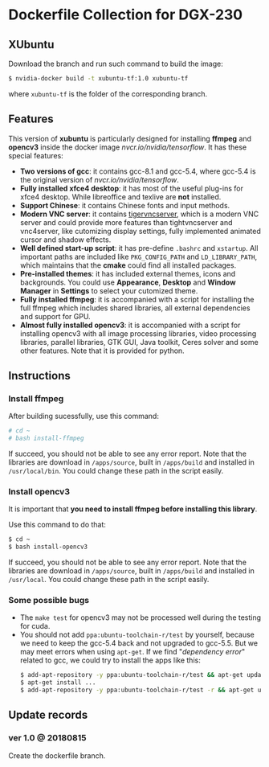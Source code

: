 # Dockerfile Collection for DGX-230

## XUbuntu

Download the branch and run such command to build the image:

```Bash
$ nvidia-docker build -t xubuntu-tf:1.0 xubuntu-tf
```

where `xubuntu-tf` is the folder of the corresponding branch.

## Features

This version of **xubuntu** is particularly designed for installing **ffmpeg** and **opencv3** inside the docker image *nvcr.io/nvidia/tensorflow*. It has these special features:

* **Two versions of gcc**: it contains gcc-8.1 and gcc-5.4, where gcc-5.4 is the original version of *nvcr.io/nvidia/tensorflow*.
* **Fully installed xfce4 desktop**: it has most of the useful plug-ins for xfce4 desktop. While libreoffice and texlive are **not** installed.
* **Support Chinese**: it contains Chinese fonts and input methods.
* **Modern VNC server**: it contains [tigervncserver][tigervnc], which is a modern VNC server and could provide more features than tightvncserver and vnc4server, like cutomizing display settings, fully implemented animated cursor and shadow effects.
* **Well defined start-up script**: it has pre-define `.bashrc` and `xstartup`. All important paths are included like `PKG_CONFIG_PATH` and `LD_LIBRARY_PATH`, which maintains that the **cmake** could find all installed packages.
* **Pre-installed themes**: it has included external themes, icons and backgrounds. You could use **Appearance**, **Desktop** and **Window Manager** in **Settings** to select your cutomized theme.
* **Fully installed ffmpeg**: it is accompanied with a script for installing the full ffmpeg which includes shared libraries, all external dependencies and support for GPU.
* **Almost fully installed opencv3**: it is accompanied with a script for installing opencv3 with all image processing libraries, video processing libraries, parallel libraries, GTK GUI, Java toolkit, Ceres solver and some other features. Note that it is provided for python.

## Instructions

### Install ffmpeg

After building sucessfully, use this command:

```Bash
# cd ~
# bash install-ffmpeg
```

If succeed, you should not be able to see any error report. Note that the libraries are download in `/apps/source`, built in `/apps/build` and installed in `/usr/local/bin`. You could change these path in the script easily.

### Install opencv3

It is important that **you need to install ffmpeg before installing this library**.

Use this command to do that:

```Bash
$ cd ~
$ bash install-opencv3
```

If succeed, you should not be able to see any error report. Note that the libraries are download in `/apps/source`, built in `/apps/build` and installed in `/usr/local`. You could change these path in the script easily.

### Some possible bugs

* The `make test` for opencv3 may not be processed well during the testing for cuda.
* You should not add `ppa:ubuntu-toolchain-r/test` by yourself, because we need to keep the gcc-5.4 back and not upgraded to gcc-5.5. But we may meet errors when using `apt-get`. If we find "*dependency error*" related to gcc, we could try to install the apps like this:
    ```Bash
    $ add-apt-repository -y ppa:ubuntu-toolchain-r/test && apt-get update -y 
    $ apt-get install ...
    $ add-apt-repository -y ppa:ubuntu-toolchain-r/test -r && apt-get update -y 
    ```
   
## Update records

### ver 1.0 @ 20180815

Create the dockerfile branch.

[tigervnc]:https://github.com/TigerVNC/tigervnc "TigerVNC"